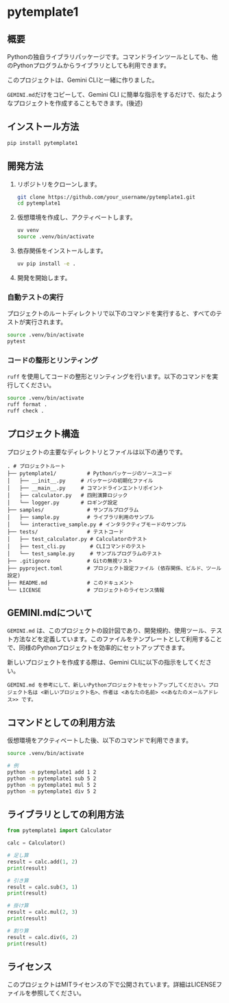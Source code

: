 # pytemplate1

## 概要
Pythonの独自ライブラリパッケージです。コマンドラインツールとしても、他のPythonプログラムからライブラリとしても利用できます。

このプロジェクトは、Gemini CLIと一緒に作りました。

``GEMINI.md``だけをコピーして、Gemini CLI に簡単な指示をするだけで、似たようなプロジェクトを作成することもできます。(後述)

## インストール方法

```bash
pip install pytemplate1
```

## 開発方法

1. リポジトリをクローンします。
   ```bash
   git clone https://github.com/your_username/pytemplate1.git
   cd pytemplate1
   ```
2. 仮想環境を作成し、アクティベートします。
   ```bash
   uv venv
   source .venv/bin/activate
   ```
3. 依存関係をインストールします。
   ```bash
   uv pip install -e .
   ```
4. 開発を開始します。

### 自動テストの実行

プロジェクトのルートディレクトリで以下のコマンドを実行すると、すべてのテストが実行されます。

```bash
source .venv/bin/activate
pytest
```

### コードの整形とリンティング

`ruff` を使用してコードの整形とリンティングを行います。以下のコマンドを実行してください。

```bash
source .venv/bin/activate
ruff format .
ruff check .
```


## プロジェクト構造

プロジェクトの主要なディレクトリとファイルは以下の通りです。

```
. # プロジェクトルート
├── pytemplate1/          # Pythonパッケージのソースコード
│   ├── __init__.py     # パッケージの初期化ファイル
│   ├── __main__.py     # コマンドラインエントリポイント
│   ├── calculator.py   # 四則演算ロジック
│   └── logger.py       # ロギング設定
├── samples/              # サンプルプログラム
│   ├── sample.py         # ライブラリ利用のサンプル
│   └── interactive_sample.py # インタラクティブモードのサンプル
├── tests/                # テストコード
│   ├── test_calculator.py # Calculatorのテスト
│   ├── test_cli.py        # CLIコマンドのテスト
│   └── test_sample.py     # サンプルプログラムのテスト
├── .gitignore            # Gitの無視リスト
├── pyproject.toml        # プロジェクト設定ファイル (依存関係、ビルド、ツール設定)
├── README.md             # このドキュメント
└── LICENSE               # プロジェクトのライセンス情報
```

## GEMINI.mdについて

`GEMINI.md` は、このプロジェクトの設計図であり、開発規約、使用ツール、テスト方法などを定義しています。このファイルをテンプレートとして利用することで、同様のPythonプロジェクトを効率的にセットアップできます。

新しいプロジェクトを作成する際は、Gemini CLIに以下の指示をしてください。

```
GEMINI.md を参考にして、新しいPythonプロジェクトをセットアップしてください。プロジェクト名は <新しいプロジェクト名>、作者は <あなたの名前> <<あなたのメールアドレス>> です。
```

## コマンドとしての利用方法

仮想環境をアクティベートした後、以下のコマンドで利用できます。

```bash
source .venv/bin/activate

# 例
python -m pytemplate1 add 1 2
python -m pytemplate1 sub 5 2
python -m pytemplate1 mul 5 2
python -m pytemplate1 div 5 2
```

## ライブラリとしての利用方法

```python
from pytemplate1 import Calculator

calc = Calculator()

# 足し算
result = calc.add(1, 2)
print(result)

# 引き算
result = calc.sub(3, 1)
print(result)

# 掛け算
result = calc.mul(2, 3)
print(result)

# 割り算
result = calc.div(6, 2)
print(result)
```

## ライセンス

このプロジェクトはMITライセンスの下で公開されています。詳細はLICENSEファイルを参照してください。
